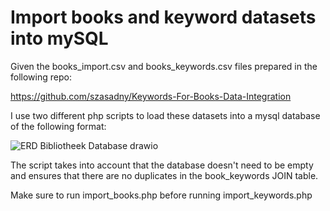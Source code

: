# Import books and keyword datasets into mySQL

Given the books_import.csv and books_keywords.csv files prepared in the following repo:

https://github.com/szasadny/Keywords-For-Books-Data-Integration

I use two different php scripts to load these datasets into a mysql database of the following format:

![ERD Bibliotheek Database drawio](https://github.com/szasadny/Import-Books-And-Keyword-Datasets-Into-MySQL/assets/23632768/e65546fc-fbb9-4d82-9d36-edb4aeb21090)


The script takes into account that the database doesn't need to be empty and ensures that there are no duplicates in the book_keywords JOIN table. 

Make sure to run import_books.php before running import_keywords.php
